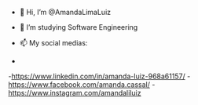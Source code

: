 - 👋 Hi, I’m @AmandaLimaLuiz

- 👀 I’m studying Software Engineering  

- 📫 My social medias:
- 
-https://www.linkedin.com/in/amanda-luiz-968a61157/
-https://www.facebook.com/amanda.cassal/
-https://www.instagram.com/amandaliluiz



